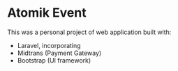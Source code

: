 # Atomik Event

This was a personal project of web application built with:
- Laravel, incorporating
- Midtrans (Payment Gateway)
- Bootstrap (UI framework)
